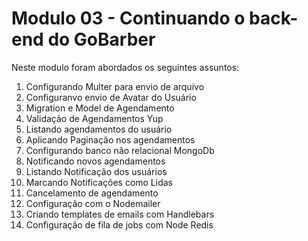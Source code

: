 # Modulo 03 - Continuando o back-end do GoBarber

Neste modulo foram abordados os seguintes assuntos:

1. Configurando Multer para envio de arquivo
2. Configuranvo envio de Avatar do Usuário
3. Migration e Model de Agendamento
4. Validação de Agendamentos Yup
5. Listando agendamentos do usuário
6. Aplicando Paginação nos agendamentos
7. Configurando banco não relacional MongoDb
8. Notificando novos agendamentos
9. Listando Notificação dos usuários
10. Marcando Notificações como Lidas
11. Cancelamento de agendamento
12. Configuração com o Nodemailer
13. Criando templates de emails com Handlebars
14. Configuração de fila de jobs com Node Redis 
